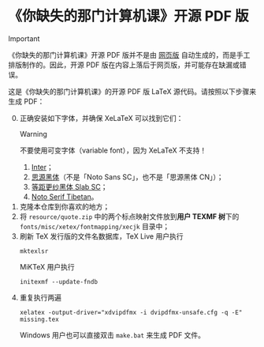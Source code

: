# 《你缺失的那门计算机课》开源 PDF 版

> [!important]
> 《你缺失的那门计算机课》开源 PDF 版并不是由 [网页版](https://www.criwits.top/missing) 自动生成的，而是手工排版制作的。因此，开源 PDF 版在内容上落后于网页版，并可能存在缺漏或错误。

这是《你缺失的那门计算机课》的开源 PDF 版 LaTeX 源代码。请按照以下步骤来生成 PDF：

0. 正确安装如下字体，并确保 XeLaTeX 可以找到它们：
   > [!warning]
   > 不要使用可变字体（variable font），因为 XeLaTeX 不支持！
   1. [Inter](https://rsms.me/inter/)；
   2. [思源黑体](https://github.com/adobe-fonts/source-han-sans/)（不是「Noto Sans SC」，也不是「思源黑体 CN」）；
   3. [等距更纱黑体 Slab SC](https://github.com/be5invis/Sarasa-Gothic)；
   4. [Noto Serif Tibetan](https://fonts.google.com/noto/specimen/Noto+Serif+Tibetan)。
1. 克隆本仓库到你喜欢的地方；
2. 将 `resource/quote.zip` 中的两个标点映射文件放到**用户 TEXMF 树**下的 `fonts/misc/xetex/fontmapping/xecjk` 目录中；
3. 刷新 TeX 发行版的文件名数据库，TeX Live 用户执行
   ```
   mktexlsr
   ```
   MiKTeX 用户执行
   ```
   initexmf --update-fndb
   ```
4. 重复执行两遍
   ```
   xelatex -output-driver="xdvipdfmx -i dvipdfmx-unsafe.cfg -q -E" missing.tex
   ```
   Windows 用户也可以直接双击 `make.bat` 来生成 PDF 文件。 

